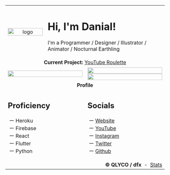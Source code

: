 <table>
    <tr>
        <td width="25%" colspan="2">
            <div align="center">
                <img width="100%" alt="logo" src="https://dfx81.github.io/res/logo.png">
            </div>
        </td>
        <td width="75%" colspan="4">
            <h1>Hi, I'm Danial!</h1>
            <p>I'm a Programmer / Designer / Illustrator / Animator / Nocturnal Earthling</p>
        </td>
    </tr>
    <tr>
        <td colspan="6">
            <div align="center">
                <b>Current Project: </b>
                <a href="https://dfx81.github.io/yt-roulette">YouTube Roulette</a>
            </div>
        </td>
    </tr>
    <tr>
        <td width="50%" colspan="3"><img width="100%" src="https://dfx81.github.io/res/lookout.png" /></td>
        <td width="50%" colspan="3">
            <img width="100%" src="https://github-readme-stats.vercel.app/api?username=dfx81&count_private=true&show_icons=true&include_all_commits=true" />
            <img width="100%" src="https://github-readme-stats.vercel.app/api/top-langs/?username=dfx81&layout=compact&langs_count=10">
        </td>
    </tr>
    <tr>
        <td colspan="6">
            <div align="center">
                <b>Profile</b>
            </div>
        </td>
    </tr>
    <tr>
        <td width="50%" colspan="3">
            <h2>Proficiency</h2>
            <p>
                &nbsp;ー Heroku<br>&nbsp;ー Firebase<br>&nbsp;ー React<br>&nbsp;ー Flutter<br>&nbsp;ー Python
            </p>
        </td>
        <td width="50%" colspan="3">
            <h2>Socials</h2>
            <p>
                &nbsp;ー <a href="https://dfx-81.web.app">Website</a><br>&nbsp;ー <a href="https://youtube.com/channel/UCVc6CZfMGuZZxjRPzZE91Iw">YouTube</a><br>&nbsp;ー <a href="https://instagram.com/dfx_81">Instagram</a><br>&nbsp;ー <a href="https://twitter.com/dfx_81">Twitter</a><br>&nbsp;ー <a href="https://github.com/dfx81">Github</a>
            </p>
        </td>
    </tr>
    <tr>
        <td colspan="6">
            <div align="right">
                <b>&copy; QLYCO / dfx</b>
                <span>&nbsp;-&nbsp;</span>
                <span><a href="https://github.com/anuraghazra/github-readme-stats">Stats</a></span>
            </div>
        </td>
    </tr>
</table>
